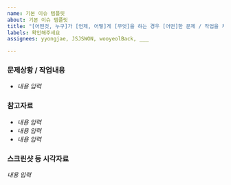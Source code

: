 ```yaml
---
name: 기본 이슈 템플릿
about: 기본 이슈 템플릿
title: "[어떤것, 누구]가 [언제, 어떻]게 [무엇]을 하는 경우 [어떤]한 문제 / 작업을 처리함"
labels: 확인해주세요
assignees: yyongjae, JSJSWON, wooyeolBack, ___

---
```


### 문제상황 / 작업내용

- *내용 입력*

### 참고자료

- *내용 입력*
- *내용 입력*
- *내용 입력*

### 스크린샷 등 시각자료

*내용 입력*
